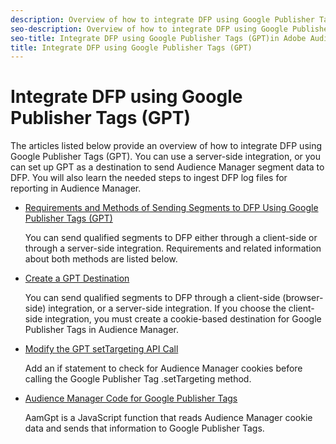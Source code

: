 ```yaml
---
description: Overview of how to integrate DFP using Google Publisher Tags (GPT).
seo-description: Overview of how to integrate DFP using Google Publisher Tags (GPT) in Adobe Audience Manager (AAM).
seo-title: Integrate DFP using Google Publisher Tags (GPT)in Adobe Audience Manager (AAM)
title: Integrate DFP using Google Publisher Tags (GPT)
---
```


# Integrate DFP using Google Publisher Tags (GPT)

The articles listed below provide an overview of how to integrate DFP using Google Publisher Tags (GPT). You can use a server-side integration, or you can set up GPT as a destination to send Audience Manager segment data to DFP. You will also learn the needed steps to ingest DFP log files for reporting in Audience Manager.

* [Requirements and Methods of Sending Segments to DFP Using Google Publisher Tags (GPT)](/help/using/integration/gpt-aam-destination/gpt-aam-requirements.md)

  You can send qualified segments to DFP either through a client-side or through a server-side integration. Requirements and related information about both methods are listed below.

* [Create a GPT Destination](/help/using/integration/gpt-aam-destination/gpt-aam-create-destination.md)

  You can send qualified segments to DFP through a client-side (browser-side) integration, or a server-side integration. If you choose the client-side integration, you must create a cookie-based destination for Google Publisher Tags in Audience Manager.

* [Modify the GPT setTargeting API Call](/help/using/integration/gpt-aam-destination/gpt-aam-modify-api.md)

  Add an if statement to check for Audience Manager cookies before calling the Google Publisher Tag .setTargeting method.

* [Audience Manager Code for Google Publisher Tags](/help/using/integration/gpt-aam-destination/gpt-aam-aamgpt-code.md)

  AamGpt is a JavaScript function that reads Audience Manager cookie data and sends that information to Google Publisher Tags.
